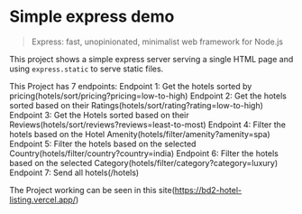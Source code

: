 # Simple express demo

> Express: fast, unopinionated, minimalist web framework for Node.js

This project shows a simple express server serving a single HTML page and using `express.static` to serve static files.

This Project has 7 endpoints:
Endpoint 1: Get the hotels sorted by pricing(hotels/sort/pricing?pricing=low-to-high)
Endpoint 2: Get the hotels sorted based on their Ratings(hotels/sort/rating?rating=low-to-high)
Endpoint 3: Get the Hotels sorted based on their Reviews(hotels/sort/reviews?reviews=least-to-most)
Endpoint 4: Filter the hotels based on the Hotel Amenity(hotels/filter/amenity?amenity=spa)
Endpoint 5: Filter the hotels based on the selected Country(hotels/filter/country?country=india)
Endpoint 6: Filter the hotels based on the selected Category(hotels/filter/category?category=luxury)
Endpoint 7: Send all hotels(/hotels)

The Project working can be seen in this site(https://bd2-hotel-listing.vercel.app/)
